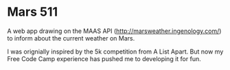 # Mars 511

A web app drawing on the MAAS API (http://marsweather.ingenology.com/) to inform about the current weather on Mars.

I was orignially inspired by the 5k competition from A List Apart. But now my Free Code Camp experience has pushed me to developing it for fun. 

